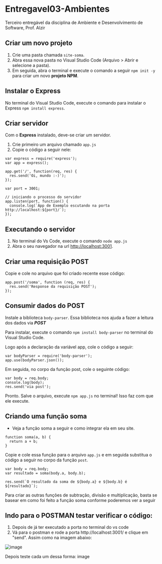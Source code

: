 # Entregavel03-Ambientes
Terceiro entregável da disciplina de Ambiente e Desenvolvimento de Software, Prof. Alzir

## Criar um novo projeto
1. Crie uma pasta chamada `site-soma`.
2. Abra essa nova pasta no Visual Studio Code (Arquivo > Abrir e selecione a pasta).
3. Em seguida, abra o terminal e execute o comando a seguir `npm init -y` para criar um novo **projeto NPM**.

## Instalar o Express
No terminal do Visual Studio Code, execute o comando para instalar o Express `npm install express`.

## Criar servidor
Com o **Express** instalado, deve-se criar um servidor.
1. Crie primeiro um arquivo chamado `app.js`
2. Copie o código a seguir nele:

```
var express = require('express');
var app = express();

app.get('/', function(req, res) {
  res.send('Oi, mundo :-)');
});

var port = 3001;

// iniciando o processo do servidor
app.listen(port, function() {
  console.log(`App de Exemplo escutando na porta http://localhost:${port}/`);
});
```

## Executando o servidor
1. No terminal do Vs Code, execute o comando `node app.js` 
2. Abra o seu navegador na url [http://localhost:3001](http://localhost:3001).

## Criar uma requisição POST
Copie e cole no arquivo que foi criado recente esse código:

```
app.post('/soma', function (req, res) {
  res.send('Response da requisição POST');
});
```

## Consumir dados do POST
Instale a biblioteca `body-parser`. Essa biblioteca nos ajuda a fazer a leitura dos dados via ***POST***

Para instalar, execute o comando `npm install body-parser` no terminal do Visual Studio Code.

Logo após a declaração da variável app, cole o código a seguir:

```
var bodyParser = require('body-parser');
app.use(bodyParser.json());
```

Em seguida, no corpo da função post, cole o seguinte código:

```
var body = req.body;
console.log(body);
res.send('via post');
```

Pronto. Salve o arquivo, execute `npm app.js` no terminal! Isso faz com que ele execute.

## Criando uma função soma
- Veja a função soma a seguir e como integrar ela em seu site.

```
function soma(a, b) {
  return a + b;
}
```

Copie e cole essa função para o arquivo `app.js` e em seguida substitua o código a seguir no corpo da função `post`.
```
var body = req.body;
var resultado = soma(body.a, body.b);

res.send(`O resultado da soma de ${body.a} e ${body.b} é ${resultado}`);
```

Para criar as outras funções de subtração, divisão e multiplicação, basta se basear em como foi feito a função soma conforme poderemos ver a seguir

## Indo para o POSTMAN testar verificar o código:
1. Depois de já ter executado a porta no terminal do vs code
2. Vá para o postman e rode a porta http://localhost:3001/ e clique em "send". Assim como na imagem abaixo:
   
![image](https://github.com/jardianagalvao/site-soma/assets/145692852/81074325-529e-47be-ad98-fe9c3915c8fb)


Depois teste cada um dessa forma: image
